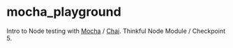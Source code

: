 # mocha_playground

Intro to Node testing with [Mocha](https://mochajs.org/) / [Chai](https://www.chaijs.com/). Thinkful Node Module / Checkpoint 5.

